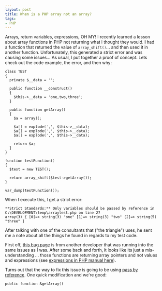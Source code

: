 ```yaml
---
layout: post
title: When is a PHP array not an array?
tags:
- PHP
---
```

Arrays, return variables, expressions, OH MY!  I recently learned a lesson about array functions in PHP not returning what I thought they would.  I had a function that returned the value of `array_shift()`... and then used it in another function.  Unfortunately, this generated a strict error and was causing some issues... As usual, I put together a proof of concept.  Lets check out the code example, the error, and then why:

```php?start_inline=1
class TEST
{
  private $__data = '';
 
  public function __construct()
  {
    $this->__data = 'one,two,three';
  }
 
  public function getArray()
  {
    $a = array();
 
    $a[] = explode(',', $this->__data);
    $a[] = explode(',', $this->__data);
    $a[] = explode(',', $this->__data);
 
    return $a;
  }
}
 
function testFunction()
{
  $test = new TEST();
 
  return array_shift($test->getArray());
}
 
var_dump(testFunction());
```

When I execute this, I get a strict error:

    **Strict Standards:** Only variables should be passed by reference in C:\DEVELOPMENT\temp\arraytest.php on line 27
    array(3) { [0]=> string(3) "one" [1]=> string(3) "two" [2]=> string(5) "three" }

After talking with one of the consultants that ("the triangle") uses, he sent me a note about all the things he found in regards to my test code.

First off, [this bug page](http://bugs.php.net/bug.php?id=33466) is from another developer that was running into the same issues as I was.  After some back and forth, it looks like its just a mis-understanding ... those functions are returning array pointers and not values and expressions (see [expressions in PHP manual here](http://us.php.net/language.expressions)).

Turns out that the way to fix this issue is going to be using [pass by reference](http://us.php.net/language.references.pass).  One quick modification and we're good:

```php?start_inline=1
public function &getArray()
```
